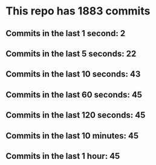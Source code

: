 # This repo has 1883 commits

## Commits in the last 1 second: 2
## Commits in the last 5 seconds: 22
## Commits in the last 10 seconds: 43
## Commits in the last 60 seconds: 45
## Commits in the last 120 seconds: 45
## Commits in the last 10 minutes: 45
## Commits in the last 1 hour: 45
